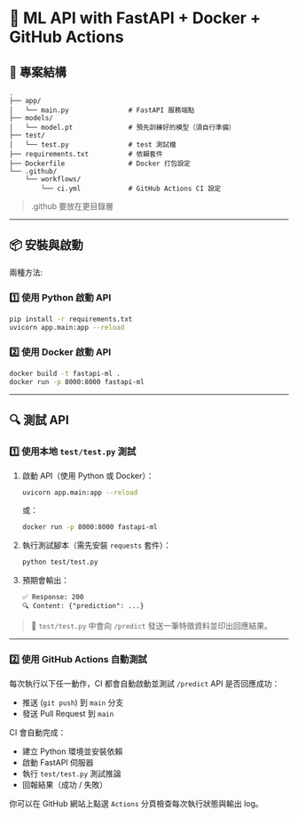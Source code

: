 # 🚀 ML API with FastAPI + Docker + GitHub Actions

## 📁 專案結構

```
.
├── app/
│   └── main.py               # FastAPI 服務端點
├── models/
│   └── model.pt              # 預先訓練好的模型（須自行準備）
├── test/
│   └── test.py               # test 測試檔
├── requirements.txt          # 依賴套件
├── Dockerfile                # Docker 打包設定
└── .github/
    └── workflows/
        └── ci.yml            # GitHub Actions CI 設定
```
>.github 要放在更目錄層

---

## 📦 安裝與啟動

兩種方法:

### 1️⃣ 使用 Python 啟動 API

```bash
pip install -r requirements.txt
uvicorn app.main:app --reload
```

### 2️⃣ 使用 Docker 啟動 API

```bash
docker build -t fastapi-ml .
docker run -p 8000:8000 fastapi-ml
```

---

## 🔍 測試 API

### 1️⃣ 使用本地 `test/test.py` 測試

1. 啟動 API（使用 Python 或 Docker）：

   ```bash
   uvicorn app.main:app --reload
   ```

   或：

   ```bash
   docker run -p 8000:8000 fastapi-ml
   ```

2. 執行測試腳本（需先安裝 `requests` 套件）：

   ```bash
   python test/test.py
   ```

3. 預期會輸出：

   ```text
   ✅ Response: 200
   🔍 Content: {"prediction": ...}
   ```

> 📌 `test/test.py` 中會向 `/predict` 發送一筆特徵資料並印出回應結果。

---

### 2️⃣ 使用 GitHub Actions 自動測試

每次執行以下任一動作，CI 都會自動啟動並測試 `/predict` API 是否回應成功：

* 推送 (`git push`) 到 `main` 分支
* 發送 Pull Request 到 `main`

CI 會自動完成：

* 建立 Python 環境並安裝依賴
* 啟動 FastAPI 伺服器
* 執行 `test/test.py` 測試推論
* 回報結果（成功 / 失敗）

你可以在 GitHub 網站上點選 `Actions` 分頁檢查每次執行狀態與輸出 log。